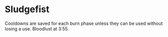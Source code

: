 # Sludgefist

Cooldowns are saved for each burn phase unless they can be used without losing a use. Bloodlust at 3:55.
